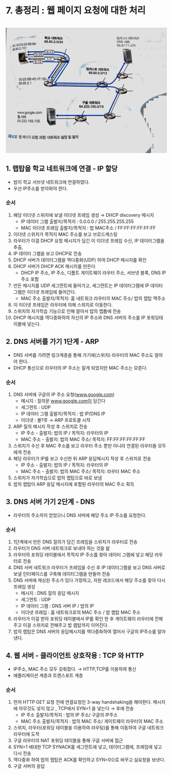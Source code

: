 # 7. 총정리 : 웹 페이지 요청에 대한 처리
<br>
<img src="resources/inhoImg1.jpeg" />
<br>

## 1. 랩탑을 학교 네트워크에 연결 - IP 할당
- 밥이 학교 서브넷 네트워크에 연결하였다.
- 우선 IP주소를 받아와야 한다.

### 순서

1. 해당 이더넷 스위치에 보낼 이더넷 프레임 생성 → DHCP discovery 메시지
    - IP 데이터 그램 출발지/목적지 : 0.0.0.0 / 255.255.255.255
    - MAC 이더넷 프래임 출발지/목적지 : 밥 MAC주소 / FF:FF:FF:FF:FF:FF
2. 이더넷 스위치가 목적지 MAC 주소를 보고 브로드캐스팅
3. 라우터가 이걸 DHCP 요청 메시지가 담긴 이 이더넷 프레임 수신, IP 데이터그램을 추출,
4. IP 데이터 그램을 보고 DHCP로 전송
5. DHCP 서버가 데이터그램을 역다중화(UDP) 하여 DHCP 메시지를 확인
6. DHCP 서버가 DHCP ACK 메시지를 만든다
    - DHCP IP 주소, IP 주소, 디폴트 게이트웨이 라우터 주소, 서브넷 블록, DNS IP 주소 포함
7. 만든 메시지를 UDP 세그먼트에 들어가고, 세그먼트는 IP 데이터그램에 IP 데이터그램은 이더넷 프레임에 들어간다.
    - MAC 주소 출발지/목적지: 홈 네트워크 라우터의 MAC 주소/ 밥의 랩탑 맥주소
8. 이 이더넷 프레임은 라우터에 의해 스위치로 이동한다.
9. 스위치의 자가학습 기능으로 인해 알아서 밥의 랩톱에 전송
10. DHCP 메시지를 역다중화하여 자신의 IP 주소와 DNS 서버의 주소를 IP 포워딩테이블에 넣는다.

## 2. DNS 서버를 가기 1단계 - ARP
- DNS 서버를 가려면 링크계층을 통해 가기에(스위치) 라우터의 MAC 주소도 알아야 한다.
- DHCP 통신으로 라우터의 IP 주소는 알게 되었지만 MAC 주소는 모른다.

### 순서

1. DNS 서버에 구글의 IP 주소 요청(www.google.com)
    - 메시지 : 질의문 www.google.com이 담긴다
    - 세그먼트 : UDP
    - IP 데이터 그램 출발지/목적지 : 밥 IP/DNS IP
    - 이더넷 : 몰?루 → ARP 프로토콜 시작
2. ARP 질의 메시지 작성 후 스위치로 전송
    - IP 주소 - 출발지: 밥의 IP / 목적지: 라우터의 IP
    - MAC 주소 - 출발지: 밥의 MAC 주소/ 목적지: FF:FF:FF:FF:FF:FF
3. 스위치가 수신 후 MAC 주소를 보고 라우터 주소 뿐만 아니라 연결된 라우터들 모두에게 전송
4. 해당 라우터가 IP를 보고 수신한 뒤 ARP 응답메시지 작성 후 스위치로 전송
    - IP 주소 - 출발지: 밥의 IP / 목적지: 라우터의 IP
    - MAC 주소 - 출발지: 밥의 MAC 주소/ 목적지: 라우터 MAC 주소
5. 스위치가 자가학습으로 밥의 랩탑으로 바로 보냄
6. 밥의 랩탑이 ARP 응답 메시지에 포함된 라우터의 MAC 주소 획득

## 3. DNS 서버 가기 2단계 - DNS
- 라우터의 주소까지 얻었으니 DNS 서버에 해당 주소 IP 주소를 요청한다.

### 순서

1. 1단계에서 만든 DNS 질의가 담긴 프레임을 스위치가 라우터로 전송
2. 라우터가 DNS 서버 네트워크로 보내야 하는 것을 앎
3. 라우터의 포워딩 테이블에서 목적지 IP 주소를 찾아 데이터 그램에 넣고 해당 라우터로 전송
4. DNS 서버 네트워크 라우터가 프레임을 수신 후 IP 데이터그램을 보고 DNS 서버로 보낼 인터페이스를 구축해 데이터그램을 만들어 전송
5. DNS 서버에 캐싱된 주소가 있다 가정하고, 자원 레코드에서 해당 주소를 찾아 다시 프래임 생성
    - 메시지 : DNS 질의 응답 메시지
    - 세그먼트 : UDP
    - IP 데이터 그램 : DNS 서버 IP / 밥의 IP
    - 이더넷 프래임 : 홈 네트워크로의 MAC 주소 / 밥 랩탑 MAC 주소
6. 라우터가 이걸 받아 포워딩 테이블에서 IP를 확인 한 후 게이트웨이 라우터에 전해주고 이걸 스위치로 전해주고 밥 렙탑까지 이어진다.
7. 밥의 랩탑은 DNS 서버의 응답메시지를 역다중화하여 열어서 구글의 IP주소를 알아낸다.

## 4. 웹 서버 - 클라이언트 상호작용 : TCP 와 HTTP
- IP주소, MAC 주소 모두 갖춰졌다. → HTTP,TCP를 이용하여 통신
- 애플리케이션 계층과 트랜스포트 계층

### 순서

1. 먼저 HTTP GET 요청 전에 연결요청인 3-way handshaking을 해야한다.
   메시지에 아무것도 넣지 않고 , TCP에서 SYN=1 을 넣는다 → 후에 전송
    - IP 주소 출발지/목적지 : 밥의 IP 주소/ 구글의 IP주소
    - MAC 주소 출발지/목적지 : 밥의 MAC 주소/ 게이트웨이 라우터의 MAC 주소
2. 스위치, 라우터(포워딩 테이블을 이용하여 라우팅)를 통해 이동하여 구글 네트워크 라우터에 도착
3. 구글 라우터의 NAT 포워딩 테이블을 통해 구글 서버에 접근
4. SYN=1 에대한 TCP SYNACK를 세그먼트에 넣고, 데이터그램에, 프래임에 넣고 다시 전송
5. 역다중화 하여 밥의 랩탑은 ACK를 확인하고 SYN=0으로 바꾸고 실요청을 보낸다.
6. 구글 서버의 응답
